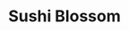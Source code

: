 ---
layout: place
title: "Sushi Blossom"
permalink: /washington/spokane/sushi-blossom.html
stateAbbr: WA
stateName: Washington
cityName: Spokane
seo:
  name: "Sushi Blossom"
  type: Restaurant
  links: null
description: "Sushi Blossom serves delicious sushi in Spokane, Washington. Try fresh Japanese dishes for a great dining experience. "
place_id: ChIJZew9sRgZnlQR4_VvAZ8W5Tc
photos:
  - name: >-
      places/ChIJZew9sRgZnlQR4_VvAZ8W5Tc/photos/AeeoHcIU21PPGGWTzbMCCi-T9wBuJ6nndQJMpBzHb_xV8GM3NIMFPj5tzg-wVnY9nowkyH0-xKF3B2eRptM95k8bMhS-hbKR5m52YzEQwhvDdwIyIP7AmF2htx85U4ohfgjFFj7tLLo4cZ1jPXMslroqqnxB_aviVjnfvjnE_iZN_Ug-s5JxzMHe7BUfHsFN6K8p8ksmws5aqtJUJGjAB1kNgdi18XNr9Ly9ZyRQw3GxVxhhOlt1h8EQjHSs33H7agxUWEPhyKuJ-FYqJFmz3Xu-nsaxX554XqAvCCTW7e5rYTBmCg
    widthPx: 1440
    heightPx: 1080
    authorAttributions:
      - displayName: Sushi Blossom
        uri: https://maps.google.com/maps/contrib/106882197236146326001
        photoUri: >-
          https://lh3.googleusercontent.com/a-/ALV-UjVQ2XZyfX9SVSakMrXZB5VrofbpkRKJUXq5pBi-gL25RnPZELUZ=s100-p-k-no-mo
    flagContentUri: >-
      https://www.google.com/local/imagery/report/?cb_client=maps_api_places.places_api&image_key=!1e10!2sAF1QipO3WbyPFNxU1V7-bEHQb9KXWyejDrFhufcDV7Kz&hl=en-US
    googleMapsUri: >-
      https://www.google.com/maps/place//data=!3m4!1e2!3m2!1sAF1QipO3WbyPFNxU1V7-bEHQb9KXWyejDrFhufcDV7Kz!2e10!4m2!3m1!1s0x549e1918b13dec65:0x37e5169f016ff5e3
  - name: >-
      places/ChIJZew9sRgZnlQR4_VvAZ8W5Tc/photos/AeeoHcJJLb1lpJmLic6X-rfyjl-S5eNGNuBdd9UtD1v6KboTJJbUTpEKDo8Eh00C1YwPUbU7vXBbkYQZVt1vp6o4rdQ8P2tVl2__WD8Tu7KwEghac4hfmFcDYH5H09DpXyrJmNgvWchekKKVH78RwNLltiBNel0dPIThCCHh8oFQ2OHRh-oUSEw6ie34V3Rf8PHe_kwHLSwf1D_t0MkWDPsonyC_0zVFuQXgOsLc_c5PlMUq7hMYmapQ4A0YQv31g6bDD3mvTk55VKOU2Ke9Y1f4ihuya5rAtAQhoNR0zMtwmBZ7Tw
    widthPx: 3016
    heightPx: 3789
    authorAttributions:
      - displayName: Sushi Blossom
        uri: https://maps.google.com/maps/contrib/106882197236146326001
        photoUri: >-
          https://lh3.googleusercontent.com/a-/ALV-UjVQ2XZyfX9SVSakMrXZB5VrofbpkRKJUXq5pBi-gL25RnPZELUZ=s100-p-k-no-mo
    flagContentUri: >-
      https://www.google.com/local/imagery/report/?cb_client=maps_api_places.places_api&image_key=!1e10!2sAF1QipNTaBYq__VK3Y4vkFktG2gW0dagFzS3nGWaU1AQ&hl=en-US
    googleMapsUri: >-
      https://www.google.com/maps/place//data=!3m4!1e2!3m2!1sAF1QipNTaBYq__VK3Y4vkFktG2gW0dagFzS3nGWaU1AQ!2e10!4m2!3m1!1s0x549e1918b13dec65:0x37e5169f016ff5e3
  - name: >-
      places/ChIJZew9sRgZnlQR4_VvAZ8W5Tc/photos/AeeoHcKpehJxYNEjxe2hAzgvL7iiaJ2Iz66qtdg8tRaKf3xMAbb2oChKOJlCyczpAW4Yiyhk0RnrLS2gSBtxbwKtaNeCNEJ1FgqtgOIw1D2qdEA7KZh54rd5ihnAWqnISM-zkRm9MMElixdCtCYD1gGufI9L4QGPjqRPD3eGY2UxYTuCABRRG2K6lVc071eI6vTSTr0r75PIs7ChfWYdkYxbK8iGgUKoFBRJtgSVFRKoEkS1KP5QF16hVMheuala_c68UjZKXvNIRYNOHJDpa_JMsOtgRPFilbKtU0XBaO6ynJHMt5zk6OM8ZzECCFRVXLhlxQDv_BwOSUQ-Zagqhn4PFaOb6kHEGOdgtVnDmG7i809gWtcPnphn-FQ6EFLTL_ggG_A0ee21dFNZxqexxXguQTioG_zKRFBiH5T5j5UpkyY
    widthPx: 4800
    heightPx: 3600
    authorAttributions:
      - displayName: Nick Ryan
        uri: https://maps.google.com/maps/contrib/115462561232454947099
        photoUri: >-
          https://lh3.googleusercontent.com/a-/ALV-UjW23Y9nlxggX88E5yaEmqASkN_voqUtNgrZfenfhLPaOrfH2zE=s100-p-k-no-mo
    flagContentUri: >-
      https://www.google.com/local/imagery/report/?cb_client=maps_api_places.places_api&image_key=!1e10!2sCIHM0ogKEICAgMCI3ISVGw&hl=en-US
    googleMapsUri: >-
      https://www.google.com/maps/place//data=!3m4!1e2!3m2!1sCIHM0ogKEICAgMCI3ISVGw!2e10!4m2!3m1!1s0x549e1918b13dec65:0x37e5169f016ff5e3
  - name: >-
      places/ChIJZew9sRgZnlQR4_VvAZ8W5Tc/photos/AeeoHcIWODJYxl0unFslsfx8YnXAQGPanWNy5Zn8f1XNLTvoqMKcVplCTrTVgsDE8LTQPKmelvMbVavseOFbKMxti4yjsmleesNsEMrHFNB5GLxCpR78vElaxbKLWOwTDiQnZMuy98AFDzBdLLmch2JntDAIVe7x8L8upNVij0MT3xBbwVwKCBwSnoxMT8GnV6j6GXwOgZcq4C7k8CLzrGwNUCQ_-I8JrAKhbmI6UxJG-n3nPDS9BP2vdXM5Ik6elgCWvuqEQ3BIO1_r20NlrtUBdijEgL31DWQcydcpIc8vxp4Jlw
    widthPx: 960
    heightPx: 310
    authorAttributions:
      - displayName: Sushi Blossom
        uri: https://maps.google.com/maps/contrib/106882197236146326001
        photoUri: >-
          https://lh3.googleusercontent.com/a-/ALV-UjVQ2XZyfX9SVSakMrXZB5VrofbpkRKJUXq5pBi-gL25RnPZELUZ=s100-p-k-no-mo
    flagContentUri: >-
      https://www.google.com/local/imagery/report/?cb_client=maps_api_places.places_api&image_key=!1e10!2sAF1QipMpjdo4yq7AIiHW0biRG1xtWJc7xbEj0W7BOZQG&hl=en-US
    googleMapsUri: >-
      https://www.google.com/maps/place//data=!3m4!1e2!3m2!1sAF1QipMpjdo4yq7AIiHW0biRG1xtWJc7xbEj0W7BOZQG!2e10!4m2!3m1!1s0x549e1918b13dec65:0x37e5169f016ff5e3
  - name: >-
      places/ChIJZew9sRgZnlQR4_VvAZ8W5Tc/photos/AeeoHcKfcHq_3XMqwG3eLqHWaNlESGFJZB7fJzaTW8yCnUqFlJ9SKVWKHpiigme9dyhf4FLTV6liQ8d09CQUQueHuUMVAqoFH6z_G9P48MpM6VDnj4Rfz7LXgMzU8n1Zy-w5ETM4hptapnZw1o0vBpU3QTDNkGsuiwRouMrtraLFGjLLWcx0WEznuXKldgcS4Fqj2yb06_Z-LYtqFIdKg9ebG8W6w2c9SUZVhptp1ftWvW1IWfEELMa4SXSd6TPnSjTMshYYVuF705fvsPUxdMPdgFXYtA11gJD1QvICIBImeycLAUcd25fSgPL8fmMFC9n0hLkWHWvCA120Gg-DTrFBbDIV5Sr52B5fZIPi0fLF_Jk747zpNjpBlfRntJbOTLtdi0aSOrUXe54kEV0fePjx0LYiLNUJU_NKyqvj4QPShcwO9oQ
    widthPx: 4032
    heightPx: 3024
    authorAttributions:
      - displayName: Abby H
        uri: https://maps.google.com/maps/contrib/108745866362691846410
        photoUri: >-
          https://lh3.googleusercontent.com/a-/ALV-UjWJ9G9hpm0yEoYGqNX0rjaXhQnzcq_rRkb6PIQDZogFtDNTJwNj=s100-p-k-no-mo
    flagContentUri: >-
      https://www.google.com/local/imagery/report/?cb_client=maps_api_places.places_api&image_key=!1e10!2sCIHM0ogKEICAgIDbxq3szQE&hl=en-US
    googleMapsUri: >-
      https://www.google.com/maps/place//data=!3m4!1e2!3m2!1sCIHM0ogKEICAgIDbxq3szQE!2e10!4m2!3m1!1s0x549e1918b13dec65:0x37e5169f016ff5e3
  - name: >-
      places/ChIJZew9sRgZnlQR4_VvAZ8W5Tc/photos/AeeoHcKZDn3dsQFdZ-1vclhzg1lIuDcGUSBM_C-Ii_GmIG4AJGRfrET9zDuJZ9GH6gN56-L1cWuyqmfETY4VIL0uO1jFzA7hhvDfhryE-4Thfl3DeAUfJFS4vbc6C2icuttnJ-6Pwxdd69no4KP97PaVz7tq74YcOmOx9P3CjmFUB1oDUXnNE877P8ueEL_Y8H8N7VCfIrPIwQPkyraYLaZ6mGrrAilBuAVVjh4Sy-b3INj2oNMoQ9M6dgWENSV64QFQgM1lcMkQExSfmQXUx4x7kfE6SsrJ-V16iOebx3boiv4EEjtUWujqX1BFIX3eaahLqmOddvwD2HNwZcQ6NJ6hzQ0t1y2W_TjXX2Kr1Lxw9w458GWEDyult4Vvfep7XY-y0LO0jtoiGp7RqmEBm-NWyIA8qaeteAEJT_Ckz6uRvfZktA
    widthPx: 4032
    heightPx: 3024
    authorAttributions:
      - displayName: Grace
        uri: https://maps.google.com/maps/contrib/104631416250993567353
        photoUri: >-
          https://lh3.googleusercontent.com/a/ACg8ocJVPVOkLVaHkfHu7Jka_pYRcgMjKRNHCUYZCbQyyF4N6Pgw_mA=s100-p-k-no-mo
    flagContentUri: >-
      https://www.google.com/local/imagery/report/?cb_client=maps_api_places.places_api&image_key=!1e10!2sCIHM0ogKEICAgIDjx6X4AQ&hl=en-US
    googleMapsUri: >-
      https://www.google.com/maps/place//data=!3m4!1e2!3m2!1sCIHM0ogKEICAgIDjx6X4AQ!2e10!4m2!3m1!1s0x549e1918b13dec65:0x37e5169f016ff5e3
  - name: >-
      places/ChIJZew9sRgZnlQR4_VvAZ8W5Tc/photos/AeeoHcLOMdjUrseWbyE9Jc87jljR46dE2hfFo1UtBNLXfnhLZIEeHLa7l3qGKJ_pYDTLzSgesThYanHQwzm5H-IERm84C9tu1TDFjPXQ68vViOWLSSAhhVJLW0687l5KGJ1_EO2CN_F3HI0xSHE5jefOdWHNCIUPmuJZQSV9hKIKr9bh6lVKr9wZiQq48uw0sronbvgoTmt75q1h1pU3h944wKk1HHK5fEaAMdMCMBAEFpWgQvdiim6bgRjma5gyNvWQb7K_vXpgqyTghqN6_5ikG1PtkHjNRFpPDPpo7bRrqv7aMJeNS-VUhn9j4M8mP1jgn3VAal0ShxxquwlclzbhHFOml031VjUuQm69a1LvvJ5ROorUqa1hdwvAJ4EOxRIE_xpZ5bpawdJb9TNMZV6m-xyUn2x25W7mZO2beEyd1GhkTJ0
    widthPx: 3024
    heightPx: 4032
    authorAttributions:
      - displayName: j walik
        uri: https://maps.google.com/maps/contrib/106788957283002359453
        photoUri: >-
          https://lh3.googleusercontent.com/a/ACg8ocLezqoIEyH7REs18ZZg-wtnarq-TKgytlyr7O3usgU84ig7-w=s100-p-k-no-mo
    flagContentUri: >-
      https://www.google.com/local/imagery/report/?cb_client=maps_api_places.places_api&image_key=!1e10!2sCIHM0ogKEICAgMDAjtysqwE&hl=en-US
    googleMapsUri: >-
      https://www.google.com/maps/place//data=!3m4!1e2!3m2!1sCIHM0ogKEICAgMDAjtysqwE!2e10!4m2!3m1!1s0x549e1918b13dec65:0x37e5169f016ff5e3
  - name: >-
      places/ChIJZew9sRgZnlQR4_VvAZ8W5Tc/photos/AeeoHcJ38aM6-dx1VKsieQ7dp2lo72CBvBIwb6NZ-EQMKm5upSno6aSZnCXKR8cdTzYWqRFnUmHAhVD73MXlzuBVWesmQawg8jhrsFsAl9vT3ZIu6wbX056ldwYLUr-85A_WCoueF2XkJNNvhywUa8DZJ2lxgZP9L4S1OJW7JOWhBhK9BdxuYdZlaR_qNvGzaTkCMjtmbVjT7ePON1sITiHZFIaTgnQujxkKSJmrfu1CCp8tm48oGQWu5vPtpZ1fI0e3L1fYViF6NKIjqRCuvv3YvGefFY-rD9oB-XmYXU45Zs2Ehih0nNYHKT2tEpx2AIAWUnTE1VvVKg4e4YA-xDX2jAEWHe2R0Sd0WWB5fkBTD1gHyCSTYGfBkvRO3sEjUD3JUBDJ4Pbz9JaQpugFmCGHraTv8tat5ijgpuAj_P6u-scAlMU
    widthPx: 2986
    heightPx: 3877
    authorAttributions:
      - displayName: Grace
        uri: https://maps.google.com/maps/contrib/104631416250993567353
        photoUri: >-
          https://lh3.googleusercontent.com/a/ACg8ocJVPVOkLVaHkfHu7Jka_pYRcgMjKRNHCUYZCbQyyF4N6Pgw_mA=s100-p-k-no-mo
    flagContentUri: >-
      https://www.google.com/local/imagery/report/?cb_client=maps_api_places.places_api&image_key=!1e10!2sCIHM0ogKEICAgIDurqigggE&hl=en-US
    googleMapsUri: >-
      https://www.google.com/maps/place//data=!3m4!1e2!3m2!1sCIHM0ogKEICAgIDurqigggE!2e10!4m2!3m1!1s0x549e1918b13dec65:0x37e5169f016ff5e3
  - name: >-
      places/ChIJZew9sRgZnlQR4_VvAZ8W5Tc/photos/AeeoHcIQbnrhPACYLGJQCAfcPRFjHYKQllwy9IXhANWj-ItPL6GcEEfCJSxAiUfWoT6SzKDX2VcIZPM49RdhkI6U7zDxPFptqam-RzpRmOhZNaVSyLW_133aIDlIS6ZNH-oGEyU8RyGu9I1FGGssQySW1n8RNR9cK90ZEOlzodkD0Q-4ykX-kWtYTbwfU8-VnhTjtM83g2bOxuHNqXp46gyp8PqqK8iAjtxJvWRygFNJGGbK8P6IEhhzx0WA1liJKp4ZCctprQ5luXZTsZ2mns9zRIivb0-u8JPILngApWIE5vdSJ4T23PAksy7_2AatZ0_RJ_FBWFuvYGuiClHlO31K9Lhqk5wGk4PT_8MQYtk8HjApSMxV3Z0W9a4C87j71h4UMSPXWIbfZMxWjdPkORsCABqwYpEP-ZpAv0knTEGinA_hw5PF
    widthPx: 3024
    heightPx: 4032
    authorAttributions:
      - displayName: Rey
        uri: https://maps.google.com/maps/contrib/115892842534617162503
        photoUri: >-
          https://lh3.googleusercontent.com/a-/ALV-UjXA6asLkjTC_NLBa42dkYxPnaRrceL9OX26KXvZXC3sUY8QfrfLvA=s100-p-k-no-mo
    flagContentUri: >-
      https://www.google.com/local/imagery/report/?cb_client=maps_api_places.places_api&image_key=!1e10!2sCIHM0ogKEICAgIDH6oXi2gE&hl=en-US
    googleMapsUri: >-
      https://www.google.com/maps/place//data=!3m4!1e2!3m2!1sCIHM0ogKEICAgIDH6oXi2gE!2e10!4m2!3m1!1s0x549e1918b13dec65:0x37e5169f016ff5e3
  - name: >-
      places/ChIJZew9sRgZnlQR4_VvAZ8W5Tc/photos/AeeoHcJVn3Agi5dDRo9XMzFLwRHwSkDDR-IxPeS8XPTQNMRhbDEib-nt0nGipvvsz6pnmrci14oQM84Mg-hbtTIYfrD7h-1eoQTNPzmEUaXbizfJzih8Hdxd5sJFkszPKZRzruZkw0HwVCkCUOGEqh2K-2gXGcEZSVdEMB5wMKZ3VOtVp_pSGcsD-4WGKSYt8FMRXYupPkaBKfyyzzPo-89phWHwHH_RwKqRrYD45jDXWYkAd_03Gm61Jceypd_XSRNU75-0yIse-Z8fmtYDUz6Sa5ZVGyxXqjw3m8UBPcFRMNN0KpJkQe_-C13XByPl5x6t9HzNXT384hrjESSeQ0U5fx1VA6kNzg8uiuocbu2Zoaiv2KhU95BwyGdbkx1zF_sOzF9g1bti_dUN7WwHXfC0VnjSKoFw92Wyr0eMcOE8nt9VdBQg
    widthPx: 960
    heightPx: 1280
    authorAttributions:
      - displayName: Kristin Loney
        uri: https://maps.google.com/maps/contrib/109702264792353573575
        photoUri: >-
          https://lh3.googleusercontent.com/a/ACg8ocKKuKU8RivubpYnn0Dn2z-HDYIDZ76DaEbwRVh0P9PtfBvnsQ=s100-p-k-no-mo
    flagContentUri: >-
      https://www.google.com/local/imagery/report/?cb_client=maps_api_places.places_api&image_key=!1e10!2sCIHM0ogKEICAgICTx_Cb6gE&hl=en-US
    googleMapsUri: >-
      https://www.google.com/maps/place//data=!3m4!1e2!3m2!1sCIHM0ogKEICAgICTx_Cb6gE!2e10!4m2!3m1!1s0x549e1918b13dec65:0x37e5169f016ff5e3
address: 1228 S Grand Blvd, Spokane, WA 99202, USA
street: 1228 S Grand Blvd
city: Spokane
state: WA
zip: '99202'
country: USA
neighborhood: Cliff/Cannon
latitude: '47.644053'
longitude: '-117.410604'
accessibility_options:
  wheelchairAccessibleParking: true
  wheelchairAccessibleEntrance: true
  wheelchairAccessibleRestroom: true
  wheelchairAccessibleSeating: true
business_status: OPERATIONAL
name: Sushi Blossom
google_maps_links:
  directionsUri: >-
    https://www.google.com/maps/dir//''/data=!4m7!4m6!1m1!4e2!1m2!1m1!1s0x549e1918b13dec65:0x37e5169f016ff5e3!3e0
  placeUri: https://maps.google.com/?cid=4027650313932502499
  writeAReviewUri: >-
    https://www.google.com/maps/place//data=!4m3!3m2!1s0x549e1918b13dec65:0x37e5169f016ff5e3!12e1
  reviewsUri: >-
    https://www.google.com/maps/place//data=!4m4!3m3!1s0x549e1918b13dec65:0x37e5169f016ff5e3!9m1!1b1
  photosUri: >-
    https://www.google.com/maps/place//data=!4m3!3m2!1s0x549e1918b13dec65:0x37e5169f016ff5e3!10e5
primary_type: Sushi Restaurant
opening_hours:
  regular: null
  current: null
secondary_opening_hours:
  regular:
    weekdayDescriptions: null
    type: null
  current:
    weekdayDescriptions: null
    type: null
phone: null
price_level: null
price_range: null
rating: null
rating_count: 0
website: null
reviews: null
parking_options: null
payment_options: null
allow_dogs: null
curbside_pickup: null
delivery: null
dine_in: null
good_for_children: null
good_for_groups: null
good_for_sports: null
live_music: null
menu_for_children: null
outdoor_seating: null
reservable: null
restroom: null
serves_beer: null
serves_breakfast: null
serves_brunch: null
serves_cocktails: null
serves_coffee: null
serves_dinner: null
serves_dessert: null
serves_lunch: null
serves_vegetarian_food: null
serves_wine: null
takeout: null
summary: null

---